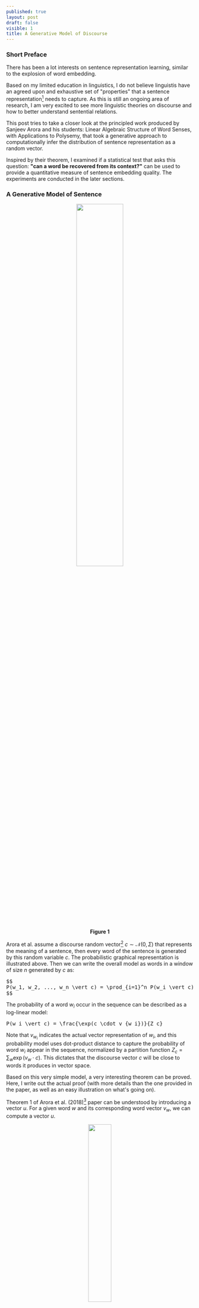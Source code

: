 ```yaml
---
published: true
layout: post
draft: false
visible: 1
title: A Generative Model of Discourse
---
```

### Short Preface

There has been a lot interests on sentence representation learning, similar to the explosion of word embedding.

Based on my limited education in linguistics, I do not believe linguistis have an agreed upon and exhaustive set of "properties" that a sentence representation[^1] needs to capture. As this is still an ongoing area of research, I am very excited to see more linguistic theories on discourse and how to better understand sentential relations.

This post tries to take a closer look at the principled work produced by Sanjeev Arora and his students: Linear Algebraic Structure of Word Senses, with Applications to Polysemy, that took a generative approach to computationally infer the distribution of sentence representation as a random vector.

Inspired by their theorem, I examined if a statistical test that asks this question: **"can a word be recovered from its context?"** can be used to provide a quantitative measure of sentence embedding quality. The experiments are conducted in the later sections.

### A Generative Model of Sentence

<p style="text-align: center"><img src="https://github.com/windweller/windweller.github.io/blob/master/images/discourse-graph.png?raw=true" style="width:50%"> <br> <b> Figure 1 </b></p>

Arora et al. assume a discourse random vector[^2]  $c \sim \mathcal{N}(0, \Sigma)$ that represents the meaning of a sentence,  then every word of the sentence is generated by this random variable $c$. The probabilistic graphical representation is illustrated above. Then we can write the overall model as words in a window of size $n$ generated by $c$ as:

<pre>
$$
P(w_1, w_2, ..., w_n \vert c) = \prod_{i=1}^n P(w_i \vert c)
$$
</pre>

The probability of a word $w_i$ occur in the sequence can be described as a log-linear model:

<pre>
P(w_i \vert c) = \frac{\exp(c \cdot v_{w_i})}{Z_c}
</pre>

Note that $v_{w_i}$ indicates the actual vector representation of $w_i$, and this probability model uses dot-product distance to capture the probability of word $w_i$ appear in the sequence, normalized by a partition function $Z_c = \sum_w \exp(v_w \cdot c)$. This dictates that the discourse vector $c$ will be close to words it produces in vector space.

Based on this very simple model, a very interesting theorem can be proved. Here, I write out the actual proof (with more details than the one provided in the paper, as well as an easy illustration on what's going on).

Theorem 1 of Arora et al. (2018)[^3] paper can be understood by introducing a vector $u$.  For a given word $w$ and its corresponding word vector $v_w$, we can compute a vector $u$. 

<p style="text-align: center"><img src="https://github.com/windweller/windweller.github.io/blob/master/images/discourse-theorem1-u.jpg?raw=true" style="width:35%"> <br> <b>Figure 2</b> </p>

For this word $w$, it must appear in different spans of words across the entire document. A random variable of a window of $n$ words can be introduced as $s$, a span. Computationally, the vector $u$ for the word $w$ can be computed as follow:

<pre>
u = \frac{1}{k} \sum_{s \in \{s_1, ..., s_k\}} \frac{1}{n} \sum_{w_i \in s} v_{w_i}
</pre>

To even make this statement simpler, assume the above figure represents a tensor $S \in \mathcal{R}^{n \times k \times d}$, we can easily run the following Numpy operation to obtain $u$: `u = np.mean(np.mean(S, axis=0), axis=1)`. After knowing how $u$ is computed, then we can understand Theorem 1:
$$
v_w = A u
$$

For any word, if we compute the corresponding vector $u$, the word embedding of this word can be obtained through a linear transformation (matrix multiplication) by a fixed matrix $A$. I provide some algebra walk through the proof of Theorem 1 in the paper. Readers who find it elementary or advanced can skip this block straight to the next section. 

(**Optional**)

The proof stands as long as the generative model in Figure 1 holds. We set to show that $v\_w \approx A \mathbb{E}(\frac{1}{n} \sum_{w_i \in s} v\_{w_i} \vert w \in s)$. By "iterated expectation" or "law of total expectation", we can expand the $\mathbb{E}[c\_s \vert w \in s]$ as:

$$
\begin{equation}
\mathbb{E}[c_s \vert w \in s] = \mathbb{E}[\mathbb{E}[c_s \vert s = w_1...w...w_n \vert w \in s]]
\label{first-eq}
\tag{1}
\end{equation}
$$

The following step is to find the probability density function (pdf) of $c \vert w$: $p(c \vert w)$. In the earlier portion of the paper, we have the following equalities that we can substitute: $Z\_c \approx Z \exp(\|c \|^2)$[^4], the probability density function of a multivariate normal distribution $c \sim (0, \Sigma)$ is $p(c) = \exp(-\frac{1}{2} c^T \Sigma^{-1}c)$, $\| c \|^2 = c^Tc = c^T I c$, and the log-linear model we assumed: $p(w \vert c) = \exp(c \cdot v\_w)$. We can expand $p(c\vert w)$ using Bayes rule and substitute these terms in and obtain:

$$
\begin{align*}
p(c \vert w) &\propto p(w \vert c)p(c) \\
&\propto \frac{1}{Z} \exp(v_w \cdot c - c^T(\frac{1}{2} \Sigma^{-1} + I)c) \\
\end{align*}
$$

After obtaining the probability density function of $c \vert w$, we can think about what kind of random variable this pdf suggests, because eventually we want to know what is $\mathbb{E}(c \vert w)$, the left hand side of equation (1). Since there is a covariance matrix inverse $\Sigma^{-1}$ invovled, we can try to re-arrange the terms to make it look more like a multivariate Gaussian distribution. Since we do want to know $\mathbb{E}(c \vert w)$, we need to know what is the mean of this new distribution.

First, we ignore the covariance determinant term as it is a constant and in Arora's setting, the covariance matrix is invertible -- "if the word vectors as random variables are isotropic to some extent, it will make the covariance matrix identifiable" (identifiable = invertible). The assumption "isotropic word embedding" here means that word embedding dimensions should not be correlated with each other.

Then, all we need to do is to rearrange the terms in $p(c \vert w)$ to appear in the form of $\exp(-\frac{1}{2} (x-\mu)^T \Sigma^{-1} (x-\mu))$. By doing so, we will be able to find our $\mu$, the expectation of this pdf. Since the form $\frac{1}{2} c^T( \Sigma^{-1} + 2I)c$ looks very similar to the quadratic form that we need, we can let $B^{-1} = \Sigma^{-1} + 2I$ and let $B$ be our new covariance matrix for $c \vert w$. We can work out the equations from both sides. We let $\mu$ be the mean we want and solve for it:

$$
\begin{align*}
p(c \vert w) &\propto \exp(-\frac{1}{2} (c-\mu)^T B^{-1} (c-\mu)) \\
&= \exp(-\frac{1}{2}(c^T B^{-1} c - c^TB^{-1}\mu - \mu^TB^{-1}c + \mu^TB^{-1}\mu))\\
p(c \vert w) &\propto \frac{1}{Z} \exp(v_w \cdot c - c^T(\frac{1}{2} \Sigma^{-1} + I)c) \\
&= \frac{1}{Z} \exp(-\frac{1}{2}(-2 v_w \cdot c + c^TB^{-1}c))
\end{align*}
$$

Now we have two expressions of $p(c \vert w)$. We can match the terms between two equations, one term $c^TB^{-1}c$ already appears in both, but not $-2 v_w \cdot c$. However, there are two terms with negative signs in the top expansion. A trick that applies here is to just make them equal and hope things to work out -- we solve for $\mu$:

$$
-2 v_w \cdot c = - c^TB^{-1}\mu - \mu^TB^{-1}c \\
-2 v_w \cdot c = -2 \mu^T B^{-1}c
$$

It is somewhat transparent that on the RHS (right hand side), $B$ needs to disappear since the LHS (left hand side) does not contain any $B$. To do that, $\mu$ should at least contain $B$ so that it cancels out with $B^{-1}$. Also the LHS has $v_w$ while RHS has none. Then the answer should be apparent: $\mu = Bv_w$. If you plug this in, the above equality works, shows that this is our $\mu$. 

My stats PhD friend told me, if I saw a pdf in the form of $w^Tx - \frac{1}{2} x^TB^{-1}x$, then I can actually skip the above algebra and directly "see" this distribution of $x$ as mean $Bw$, with variance $B$. 

So now, we know that $c \vert w \sim \mathcal{N}(B^{-1}v_w, B)$ where $B = (\Sigma^{-1} + 2I)^{-1}$, the posterior distribution of $c$ after conditioning on a single word in the sequence. Thus  $\mathbb{E}(c \vert w) = (\Sigma^{-1} + 2I)^{-1} v_w$.

<p>Then we want to get the pdf that describes $c|w_1, ..., w_n​$. This part is relatively straightforward, no algebra trick / insight is required. The work mostly hinges on the following expression: </p>

$$
p(c \vert w_1, ..., w_n) \propto p(w_1,...,w_n \vert c) p(c) \propto p(c) \prod_{i=1}^n p(w_i \vert c) \\
= \frac{1}{Z^n} \exp(\sum_{i=1}^n v_{w_i}^Tc - \frac{1}{2} c^T(\Sigma^{-1} + 2nI)c)
$$

<p>The generation of words are independent with each other conditioned on $c​$. We already know the expression of $p(w \vert c)​$. So the above equation evaluates to a form that we have already worked out before. We can skip the algebra and know that $\mathbb{E}[c \vert w_1, ..., w_n] \approx (\Sigma^{-1} + 2nI)^{-1} \sum_{i=1}^n v_{w_i}​$.</p>

If you still recall the LHS and RHS of the Equation (1), then what we have left to conclude the proof is to plug  what we have derived into the LHS and RHS. Feel free to refer to the paper since it offers a cleaner/shorter presentation.

$$
\mathbb{E}[c_s \vert w \in s] = \mathbb{E}[\mathbb{E}[c_s \vert s = w_1...w...w_n \vert w \in s]] \\
 (\Sigma^{-1} + 2I)^{-1} v_w \approx (\Sigma^{-1} + 2nI)^{-1} \sum_{i=1}^n v_{w_i}
$$

Therefore, we know that the matrix $A$ that we set out to find is now solvable by re-arranging the terms in above equations: $A = n(\Sigma^{-1} + 2I) (\Sigma^{-1} + 2nI)^{-1}$.

(**Optional End**)

### Estimation of Linear Transformation

<p>Now we have an analytic form of $A$, it seems that there are two ways to finding what $A$ is. The first way is to directly estimate $c$'s prior distribution in the hopes to getting $\Sigma$. The problem is that $p(c) = \sum_w p(c \vert w)p(w)$. We can easily compute $c|w$ but it's not very easy for us to compute $p(c)$. </p>

<p>Then we also know that $c \vert w \sim \mathcal{N}(B^{-1}v_w, B)$, and $A =  n B^{-1}B$, if we can somehow estimate $B$, we can also compute $A$. Let's take a closer look at $c \vert w$. The mean of the distribution $B^{-1} v_w$ is word-dependent, but the covariance is not. This means if we want to find this distribution $c|w$ for any word, then we need to: for every word $w$, fit the posterior $c \vert w$ with a multivariate Gaussian distribution, and share the same covariance matrix across all these pdfs. This seems possible but computing matrix inverse: $ B^{-1}$ is expensive ($B$ is a 300 x 300 matrix, for a 300d word vector).</p>

The last choice is to do monte carlo estimation on the Theorem 1's original equation: $v\_w \approx A \mathbb{E}(\frac{1}{n} \sum_{w_i \in s} v\_{w_i} \vert w \in s)$, replace the expectation with sampling over window $s$ and sampling over word $w$, and find $A$ as a linear regression problem. This is also the method the original paper has chosen.

If we suppose that $u$ is the averaged discourse vectors for word $w$, then iterating through the vocabulary, we should be able to find matrix $A$ by solving the following optimization:
$$
\arg\min_A \sum_w \| A u_w - v_w \|_2^2
$$

The paper tried to fit GloVe embeddings using linear transformation and use SIF[^5] to generate context vector $c\_w$. As we can see the practical fit is good in Table 2.

<p style="text-align: center"><img src="https://github.com/windweller/windweller.github.io/blob/master/images/discourse-table2.png?raw=true" style="width:50%"> <br> <b>Figure 3</b> </p>

### Application to Word Senses

Intuitively, Theorem 1 dictates that a word has a **linear relationship** (fulfilled by matrix $A$) to the average of all the context vectors this word appears in: $v\_w = A \sum_s c_s$. This relationship is fully specified by $\Sigma$, the covariance of discourse random vector $c$. Theorem 2 of the paper can be interpreted as: $v\_w \approx \alpha v\_{s\_1} + \beta v\_{s\_2}$, a linear combination of 2 senses (each sense is represented as a vector). We can see the parallel between this linear decomposition and the transformed average of all context that word $w$ appears in. The proof of Theorem 2 essentially expresses that if there are 2 senses for a given word, then with high probability, $\alpha$% of the context vectors should be similar to each other as they are all this word expressed in sense 1, $\beta$% of the context vectors should be similar/grouped together as they are all expressed as sense 2.

Since we do not observe the frequency ($\alpha$, $\beta$), nor do we know how many senses are in there, Arora proposed to discover senses using **sparse coding**[^6], finding a set of unit vectors $A\_1, ...,A\_m$, that for any word $v\_w$, it can be expressed by a small number of these unit vectors. These unit vectors are referred as the **Atoms of Discourse**.

Sparse coding objective and description can be found in the paper, overall, given a set of word vectors, two integers k, m with k << m, find a set of unit vectors $A\_1, ...,A\_m$ such that:

$$
v_w = \sum_{j=1}^m \alpha_{w,j}A_j + \eta_w
$$

where at most k of the coefficients $\alpha$ are nonzero.  The goal is to minimize the reconstruction error term $\sum\_w \eta\_w$.

$$
\sum_w \vert\vert v_w - \sum_{j=1}^m \alpha_{w,j} A_j \vert\vert_2^2
$$

### Do Non-linear Sentence Embeddings Conform to this?

Arora et al.'s proof above assumed SIF sentence embeddings. SIF algorithm uses a linear combination of word embeddings to create sentence embeddings. One clear downside of SIF is that since GloVE/Word2Vec word embeddings do not contain order information, SIF sentence embeddings don't have order-information either. 

We can list out the assumptions used in Arora et al.'s model:

1. $p(w \vert c)$ is a log-linear model
2. Words $w$ in a window are generated independently by $c$.
3. $p(c)$, the prior of discourse vector $c$ is Gaussian with mean 0 and invertible covariance matrix $\Sigma$.

Each assumption has some flaws. Assumption (1) assumes a very simplistic model on how words are generated from meaning. By extending to a more complex model, such as bilinear transformation: $p(w \vert c) \propto \exp(v\_w^T H c)$, we gain more expressivity and we still have an analytical expression of $c\vert w$, however we might lose the concentration of the partition function $Z\_c$.

Assumption (2) is a very serious offense for syntax in language. Words definitely depend on one another -- grammatical structure naturally emerges from word-to-word dependencies. `The drink is cold`, the choice of `is` is clearly influenced by the plurality of the subject. However, if we drop this assumption, we won't be able to get the following factorization:

$$
 p(w_1,...,w_n \vert c) \propto \prod_{i=1}^n p(w_i \vert c)
$$

Instead, what we get is:
$$
p(w_1,...,w_n \vert c) \propto \prod_{i=1}^n p(w_i \vert c, w_{<i})
$$
This will not enable us to reuse the $p(w\vert c)$ expression that we derived, breaking the equality in Equation (1). 

Assumption (3) dictates a Gaussian random walk model, which seems least objectionable. The discussion of this assumption is left for future posts. 

So what does Theorem 1 really provide for us? Well, it obviously leads to Theorem 2, word embeddings under these assumptions are additive combination of senses. Also, learning matrix $A$ can find a semantic meaning for $u$, the averaged context vectors. Arora et al. described an algorithm that is referenced from Reisinger and Mooney (2010)[^7]: compute $c\_1, ..., c\_m$, for a word $w$ appears in $m$ contexts. Cluster these vectors and average them. The cluster center originally are not near meaningful words that suggest the sense this cluster tries to represent, but by applying $A$ to the cluster center, we obtain meaningful nearest words again:

<p style="text-align: center"><img src="https://github.com/windweller/windweller.github.io/blob/master/images/discourse-table1.png?raw=true" style="width:50%"> <br> <b>Figure 4</b> </p>

### What about Sentence Embedding Training Objectives?

In many cases, we want the theory to have suggestive power for applications. Many sentence embedding models have been proposed and many of them have different objectives: InferSent, DisSent[^8] trained on a specific semantic task (predicting inference or discourse relation); OpenAI GPT[^9] and ELMo[^10] trains with language modeling; BERT[^11] trains with word cloze task (using context to predict center word).

From a very high-level view, Theorem 1 seems to be proposing a relationship between averaged context and a word that appeared in those contexts: **a word can be "recovered" through applying a linear transformation to the averaged context vectors that contains this word**. This is very different from the language-modeling objective:
$$
p(x_1,...,x_n) = \prod_{t=1}^n p(x_t | x_{<t})
$$
A cursory look at the graphical model of Arora's model and language model reminded me of the confounding variable diagram below:

<p style="text-align: center"><img src="https://github.com/windweller/windweller.github.io/blob/master/images/discourse-figA.png?raw=true" style="width:50%"> <br> <b>Figure 5</b> </p>

When there is a hidden variable (confounding variable) $c$ that governs the behavior of $a$ and $b$, without knowing the existence of $c$, we (the algorithm) can often make the mistake of inferring a correlational relationship between variable $a$ and $b$. Does the left figure look quite similar to a language model, and the right figure similar to what Arora et al. has proposed? This is not to suggest that there is no dependence between words -- there clearly is, but modeling language well by conditioning on previous words should not exclude us from hypothesizing a different kind of generative model.

<p> The language modeling objective is a decomposition of joint probability over words $p(x_1,...,x_n)$, and the decomposition itself does not include any structural bias. However, what I suggest is to model the joint probability of $p(c, x_1, ..., x_n)$, with the inclusion of an additional random variable. </p>

BERT objective, using context to predict the prescence of a word seems quite similar to what Theorem 1 seems to suggest, allowing a word to be recovered through its context. However BERT does mask the word itself (as it makes sense), and the prediction happens on each sentence, instead of averaged context.

DisSent is very similar to BERT due to the nature of predicting word using context, even though it is narrow in scope (only predicting a small number of words).

There is one last type of sentence embedding objective that has not been thoughly investigated -- sequence auto-encoding. Sequence auto-encoding objective compresses the whole sequence into a context representation, and the model is required to reconstruct each word from this context representation[^12]. I have not seen many paper on this objective, but maybe it is worth a shot given its approximity to Arora et al.'s proposal model.

### Word Recovering Through Context

On a high-level, Theorem 1 inspires a statistical test: **"can a word be recovered from its context?"**. Obviously sentence embddings, unlike word embeddings, should capture both semantic and syntactic information. Word recover test can only measure the former. However, it is a task-agnostic, global measure of the quality of sentence embedding.

We consider 4 models: BERT, InferSent[^8], DisSent[^13], and SIF (Arora et al.'s original model). We evaluate on News Crawl Shuffled 2011 dataset, which contains roughly 2M sentences from news sources, and is part of the LM1B dataset. BERT uses [SentencePiece](https://github.com/google/sentencepiece)  to tokenize and produces its own subword unit for infrequent words. InferSent, DisSent, and SIF purely relies on GloVe embeddings. Thus, we choose vocabularies that overlap both GloVe and BERT.

Since our testing models are large, we subsample the overlapped vocabulary (12.5%) and construct a training/testing set (1000 words and their corresponding sentence embedding pairs for training, 100 words and their sentence embedding pairs for test) to learn the transformation matrix $A$. These words jointly appear in >99% of the sentences in the corpus.

For BERT, we select the `[CLS]` token position as the embedding of the sentence because it is trained on the next-sentence prediction task, albeit not fine-tuned on other tasks. 

<p style="text-align: center"><img src="https://github.com/windweller/windweller.github.io/blob/master/images/discourse-recovery.png?raw=true" style="width:80%"></p>

The y-axis plots the cosine distance between $Ax$ and $x$ on the test set, and x-axis shows the number of epochs during training. Unfortunately this is not the result I was expecting, at least not according to the theorem and experiment reported by the paper. 

There are a few key differences between my experiment here and the paper:

1. I only sampled 1000 high frequency words. The paper probabily fitted for all vocabulary (global fit).
2. Data source is very different. Wikipedia allows words that have different senses to be talked about in very different context ("crane" will be talked as if it's an animal or a heavy lifting machine). This is a special artifact of the Wikipedia.
3. I use the entire sentence to construct context embedding (throw away sentences that are longer than 30 words), while the paper used a simple window around the word.

BERT embedding has a much higher dimension (768-dim) compared to SIF embedding (300-dim), but it performed much worse than SIF embedding. The idea that BERT is simply averaging word vectors does not hold up under this test, but since BERT also mixes in positional embeddings, it complicates any simple analysis like this.

InferSent and DisSent (4096-dim) both did very well generalizing to the test set words. This test might still be flawed and it's possible and would appreciate different inputs. 

### Closing Thoughts

Unwittingly at first, Word2Vec is quickly shown to be an implicit solution to a non-convex co-occurence matrix decomposition. GloVE and other word embedding methods followed the lead and grounded these methods in theory. Are sentence embedding models, let it be InferSent, DisSent, ELMo, BERT, implicit solutions to a more principled discourse model? So far, we are still expecting great work and interesting answers.

### Acknowledgement 

Special thanks to Jaime Roquero who discussed this paper in very detailed manner with me, and pointed out an algebra error I made in an earlier version of this draft.

[^1]: In the scope of this post, we can assume it's an embedding. This is a very narrow interpretation that is ignoring decades of linguistic work on sentence representations. Interested readers can take a look at Kemp's Discourse Representation Theory framework.
[^2]: In most of Arora et al.'s work, "sentence meaning", "discourse", and "context" are used almost interchangeably. They all refer to a vector representation of a span of words, usually within a fixed window. 
[^3]:Linear Algebraic Structure of Word Senses, with Applications to Polysemy.
[^4]: This is proven in A Latent Variable Model Approach to PMI-based Word Embeddings, Lemma 2.1. They proved a concentration bound of this partition function under the Bayesian priors specified in the model of Figure 1. It seems to be a general bound linked to the self-normalizing property of log-linear models.
[^5]: SIF refers to Arora's other paper: A Simple but Tough-to-Beat Baseline for Sentence Embeddings. Basically it's a  additive summation of word embeddings in a sentence re-weighted by the frequency of the word in corpus.
[^6]: http://ufldl.stanford.edu/wiki/index.php/Sparse_Coding

[^7]: Multi-Prototype Vector-Space Models of Word Meaning
[^8]: InferSent: Supervised Learning of Universal Sentence Representations from Natural Language Inference Data; DisSent: Sentence Representation Learning from Explicit Discourse Relations.
[^9]: Improving Language Understanding by Generative Pre-Training
[^10]: Deep contextualized word representations
[^11]: BERT: Pre-training of Deep Bidirectional Transformers for Language Understanding
[^12]: https://blog.keras.io/a-ten-minute-introduction-to-sequence-to-sequence-learning-in-keras.html
[^13]:DisSent: Sentence Representation Learning from Explicit Discourse Relations. https://arxiv.org/abs/1710.04334
